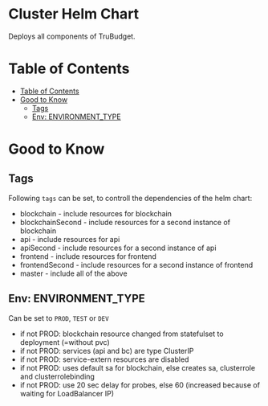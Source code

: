 # Cluster Helm Chart <!-- omit in TOC -->

Deploys all components of TruBudget.

# Table of Contents

- [Table of Contents](#table-of-contents)
- [Good to Know](#good-to-know)
  - [Tags](#tags)
  - [Env: ENVIRONMENT_TYPE](#env-environmenttype)

# Good to Know

## Tags

Following `tags` can be set, to controll the dependencies of the helm chart:

- blockchain - include resources for blockchain
- blockchainSecond - include resources for a second instance of blockchain
- api - include resources for api
- apiSecond - include resources for a second instance of api
- frontend - include resources for frontend
- frontendSecond - include resources for a second instance of frontend
- master - include all of the above

## Env: ENVIRONMENT_TYPE

Can be set to `PROD`, `TEST` or `DEV`

- if not PROD: blockchain resource changed from statefulset to deployment (=without pvc)
- if not PROD: services (api and bc) are type ClusterIP
- if not PROD: service-extern resources are disabled
- if not PROD: uses default sa for blockchain, else creates sa, clusterrole and clusterrolebinding
- if not PROD: use 20 sec delay for probes, else 60 (increased because of waiting for LoadBalancer IP)
